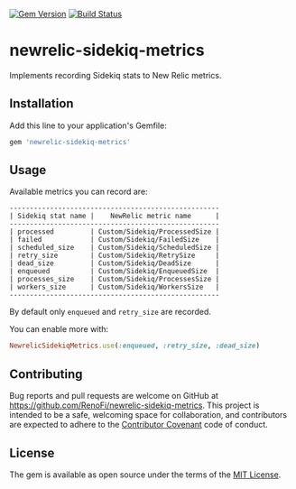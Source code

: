 [![Gem Version](https://badge.fury.io/rb/newrelic-sidekiq-metrics.svg)](https://rubygems.org/gems/newrelic-sidekiq-metrics)
[![Build Status](https://travis-ci.org/RenoFi/newrelic-sidekiq-metrics.svg?branch=master)](https://travis-ci.org/RenoFi/newrelic-sidekiq-metrics)

# newrelic-sidekiq-metrics

Implements recording Sidekiq stats to New Relic metrics.

## Installation

Add this line to your application's Gemfile:

```ruby
gem 'newrelic-sidekiq-metrics'
```

## Usage

Available metrics you can record are:

```
----------------------------------------------------
| Sidekiq stat name |    NewRelic metric name      |
----------------------------------------------------
| processed         | Custom/Sidekiq/ProcessedSize |
| failed            | Custom/Sidekiq/FailedSize    |
| scheduled_size    | Custom/Sidekiq/ScheduledSize |
| retry_size        | Custom/Sidekiq/RetrySize     |
| dead_size         | Custom/Sidekiq/DeadSize      |
| enqueued          | Custom/Sidekiq/EnqueuedSize  |
| processes_size    | Custom/Sidekiq/ProcessesSize |
| workers_size      | Custom/Sidekiq/WorkersSize   |
----------------------------------------------------
```

By default only `enqueued` and `retry_size` are recorded.

You can enable more with:

```ruby
NewrelicSidekiqMetrics.use(:enqueued, :retry_size, :dead_size)
```

## Contributing

Bug reports and pull requests are welcome on GitHub at https://github.com/RenoFi/newrelic-sidekiq-metrics. This project is intended to be a safe, welcoming space for collaboration, and contributors are expected to adhere to the [Contributor Covenant](http://contributor-covenant.org) code of conduct.

## License

The gem is available as open source under the terms of the [MIT License](https://opensource.org/licenses/MIT).
